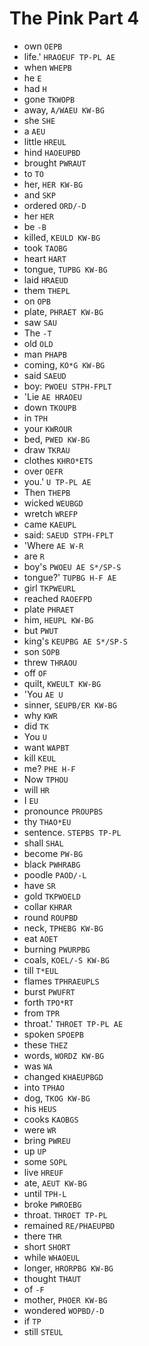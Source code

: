 # The Pink Part 4

* own `OEPB`
* life.' `HRAOEUF TP-PL AE`
* when `WHEPB`
* he `E`
* had `H`
* gone `TKWOPB`
* away, `A/WAEU KW-BG`
* she `SHE`
* a `AEU`
* little `HREUL`
* hind `HAOEUPBD`
* brought `PWRAUT`
* to `TO`
* her, `HER KW-BG`
* and `SKP`
* ordered `ORD/-D`
* her `HER`
* be `-B`
* killed, `KEULD KW-BG`
* took `TAOBG`
* heart `HART`
* tongue, `TUPBG KW-BG`
* laid `HRAEUD`
* them `THEPL`
* on `OPB`
* plate, `PHRAET KW-BG`
* saw `SAU`
* The `-T`
* old `OLD`
* man `PHAPB`
* coming, `KO*G KW-BG`
* said `SAEUD`
* boy: `PWOEU STPH-FPLT`
* 'Lie `AE HRAOEU`
* down `TKOUPB`
* in `TPH`
* your `KWROUR`
* bed, `PWED KW-BG`
* draw `TKRAU`
* clothes `KHRO*ETS`
* over `OEFR`
* you.' `U TP-PL AE`
* Then `THEPB`
* wicked `WEUBGD`
* wretch `WREFP`
* came `KAEUPL`
* said: `SAEUD STPH-FPLT`
* 'Where `AE W-R`
* are `R`
* boy's `PWOEU AE S*/SP-S`
* tongue?' `TUPBG H-F AE`
* girl `TKPWEURL`
* reached `RAOEFPD`
* plate `PHRAET`
* him, `HEUPL KW-BG`
* but `PWUT`
* king's `KEUPBG AE S*/SP-S`
* son `SOPB`
* threw `THRAOU`
* off `OF`
* quilt, `KWEULT KW-BG`
* 'You `AE U`
* sinner, `SEUPB/ER KW-BG`
* why `KWR`
* did `TK`
* You `U`
* want `WAPBT`
* kill `KEUL`
* me? `PHE H-F`
* Now `TPHOU`
* will `HR`
* I `EU`
* pronounce `PROUPBS`
* thy `THAO*EU`
* sentence. `STEPBS TP-PL`
* shall `SHAL`
* become `PW-BG`
* black `PWHRABG`
* poodle `PAOD/-L`
* have `SR`
* gold `TKPWOELD`
* collar `KHRAR`
* round `ROUPBD`
* neck, `TPHEBG KW-BG`
* eat `AOET`
* burning `PWURPBG`
* coals, `KOEL/-S KW-BG`
* till `T*EUL`
* flames `TPHRAEUPLS`
* burst `PWUFRT`
* forth `TPO*RT`
* from `TPR`
* throat.' `THROET TP-PL AE`
* spoken `SPOEPB`
* these `THEZ`
* words, `WORDZ KW-BG`
* was `WA`
* changed `KHAEUPBGD`
* into `TPHAO`
* dog, `TKOG KW-BG`
* his `HEUS`
* cooks `KAOBGS`
* were `WR`
* bring `PWREU`
* up `UP`
* some `SOPL`
* live `HREUF`
* ate, `AEUT KW-BG`
* until `TPH-L`
* broke `PWROEBG`
* throat. `THROET TP-PL`
* remained `RE/PHAEUPBD`
* there `THR`
* short `SHORT`
* while `WHAOEUL`
* longer, `HRORPBG KW-BG`
* thought `THAUT`
* of `-F`
* mother, `PHOER KW-BG`
* wondered `WOPBD/-D`
* if `TP`
* still `STEUL`

